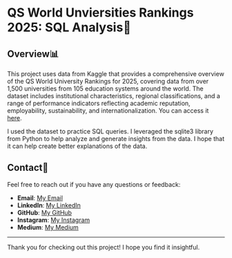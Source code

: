 # QS World Unviersities Rankings 2025: SQL Analysis🎠

## Overview📊
This project uses data from Kaggle that provides a comprehensive overview of the QS World University Rankings for 2025, covering data from over 1,500 universities from 105 education systems around the world. The dataset includes institutional characteristics, regional classifications, and a range of performance indicators reflecting academic reputation, employability, sustainability, and internationalization. You can access it [here](https://www.kaggle.com/datasets/melissamonfared/qs-world-university-rankings-2025).

I used the dataset to practice SQL queries. I leveraged the sqlite3 library from Python to help analyze and generate insights from the data. I hope that it can help create better explanations of the data.

## Contact📲
Feel free to reach out if you have any questions or feedback:
- **Email**: [My Email](muhamadsalimalwan10@gmail.com)
- **LinkedIn**: [My LinkedIn](https://www.linkedin.com/in/muhamad-salim-alwan/)
- **GitHub**: [My GitHub](https://github.com/salim23-png)
- **Instagram**: [My Instagram](https://www.instagram.com/salim.cloud)
- **Medium**: [My Medium](https://medium.com/@muhamadsalimalwan10)

---

Thank you for checking out this project! I hope you find it insightful.
